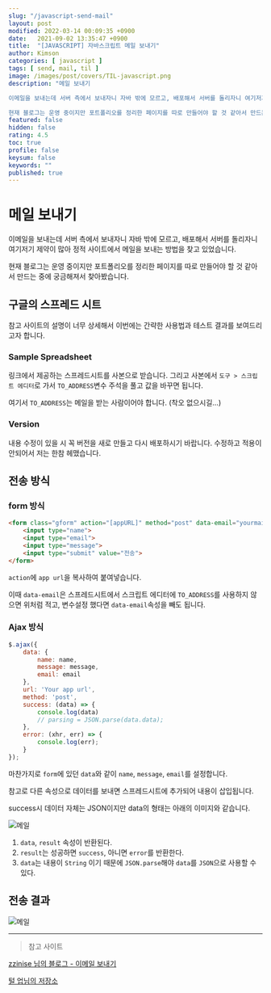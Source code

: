 ```yaml
---
slug: "/javascript-send-mail"
layout: post
modified: 2022-03-14 00:09:35 +0900
date:   2021-09-02 13:35:47 +0900
title:  "[JAVASCRIPT] 자바스크립트 메일 보내기"
author: Kimson
categories: [ javascript ]
tags: [ send, mail, til ]
image: /images/post/covers/TIL-javascript.png
description: "메일 보내기

이메일을 보내는데 서버 측에서 보내자니 자바 밖에 모르고, 배포해서 서버를 돌리자니 여기저기 제약이 많아 정적 사이트에서 메일을 보내는 방법을 찾고 있었습니다.

현재 블로그는 운영 중이지만 포트폴리오를 정리한 페이지를 따로 만들어야 할 것 같아서 만드는 중에 궁금해져서 찾아봤습니다."
featured: false
hidden: false
rating: 4.5
toc: true
profile: false
keysum: false
keywords: ""
published: true
---
```


# 메일 보내기

이메일을 보내는데 서버 측에서 보내자니 자바 밖에 모르고, 배포해서 서버를 돌리자니 여기저기 제약이 많아 정적 사이트에서 메일을 보내는 방법을 찾고 있었습니다.

현재 블로그는 운영 중이지만 포트폴리오를 정리한 페이지를 따로 만들어야 할 것 같아서 만드는 중에 궁금해져서 찾아봤습니다.

## 구글의 스프레드 시트

참고 사이트의 설명이 너무 상세해서 이번에는 간략한 사용법과 테스트 결과를 보여드리고자 합니다.

### Sample Spreadsheet

링크에서 제공하는 스프레드시트를 사본으로 받습니다.
그리고 사본에서 `도구 > 스크립트 에디터`로 가서 `TO_ADDRESS`변수 주석을 풀고 값을 바꾸면 됩니다.

여기서 `TO_ADDRESS`는 메일을 받는 사람이어야 합니다. (착오 없으시길...)

### Version

내용 수정이 있을 시 꼭 버전을 새로 만들고 다시 배포하시기 바랍니다. 수정하고 적용이 안되어서 저는 한참 헤맸습니다.

## 전송 방식

### form 방식

```html
<form class="gform" action="[appURL]" method="post" data-email="yourmail@domain.com">
    <input type="name">
    <input type="email">
    <input type="message">
    <input type="submit" value="전송">
</form>
```

`action`에 `app url`을 복사하여 붙여넣습니다.

이때 `data-email`은 스프레드시트에서 스크립트 에디터에 `TO_ADDRESS`를 사용하지 않으면 위처럼 적고, 변수설정 했다면 `data-email`속성을 빼도 됩니다.

### Ajax 방식

```javascript
$.ajax({
    data: {
        name: name,
        message: message,
        email: email
    },
    url: 'Your app url',
    method: 'post',
    success: (data) => {
        console.log(data)
        // parsing = JSON.parse(data.data);
    },
    error: (xhr, err) => {
        console.log(err);
    }
});
```

마찬가지로 `form`에 있던 `data`와 같이 `name`, `message`, `email`를 설정합니다.

참고로 다른 속성으로 데이터를 보내면 스프레드시트에 추가되어 내용이 삽입됩니다.

success시 데이터 자체는 JSON이지만 data의 형태는 아래의 이미지와 같습니다.

![메일](/images/post/sendMail/mail01.png)

1. `data`, `result` 속성이 반환된다.
2. `result`는 성공하면 `success`, 아니면 `error`를 반환한다.
3. `data`는 내용이 `String` 이기 때문에 `JSON.parse`해야 `data`를 `JSON`으로 사용할 수 있다.

## 전송 결과

![메일](/images/post/sendMail/mail02.png)


-----

> 참고 사이트

[zzinise 님의 블로그 - 이메일 보내기](https://zzinise.tistory.com/12)

[털 업님의 저장소](https://kutar37.tistory.com/entry/%EC%A0%95%EC%A0%81-HTML-form%ED%83%9C%EA%B7%B8%EC%97%90%EC%84%9C-%EB%A9%94%EC%9D%BC%EB%B3%B4%EB%82%B4%EA%B8%B0-Google-Apps-Mail)